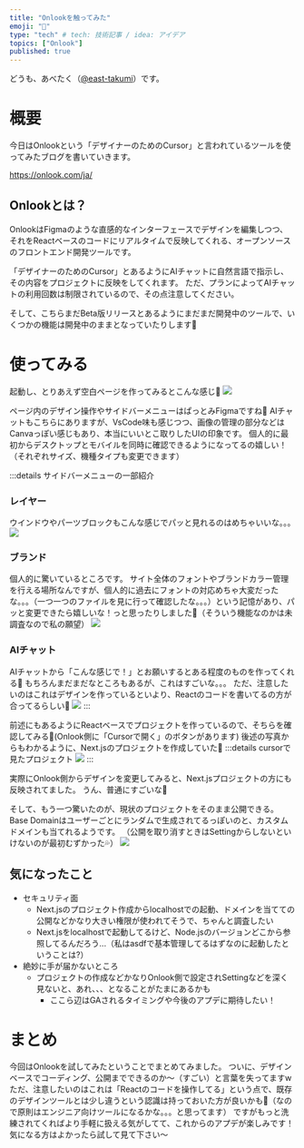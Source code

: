 ```yaml
---
title: "Onlookを触ってみた"
emoji: "🎨"
type: "tech" # tech: 技術記事 / idea: アイデア
topics: ["Onlook"]
published: true
---
```


どうも、あべたく（[@east-takumi](https://x.com/east_takumi)）です。

# 概要
今日はOnlookという「デザイナーのためのCursor」と言われているツールを使ってみたブログを書いていきます。

https://onlook.com/ja/

## Onlookとは？
OnlookはFigmaのような直感的なインターフェースでデザインを編集しつつ、それをReactベースのコードにリアルタイムで反映してくれる、オープンソースのフロントエンド開発ツールです。

「デザイナーのためのCursor」とあるようにAIチャットに自然言語で指示し、その内容をプロジェクトに反映をしてくれます。
ただ、プランによってAIチャットの利用回数は制限されているので、その点注意してください。

そして、こちらまだBeta版リリースとあるようにまだまだ開発中のツールで、いくつかの機能は開発中のままとなっていたりします👀

# 使ってみる
起動し、とりあえず空白ページを作ってみるとこんな感じ👀
![](/images/2502-tried-onlook/blank-start.png)

ページ内のデザイン操作やサイドバーメニューはぱっとみFigmaですね👀
AIチャットもこちらにありますが、VsCode味も感じつつ、画像の管理の部分などはCanvaっぽい感じもあり、本当にいいとこ取りしたUIの印象です。
個人的に最初からデスクトップとモバイルを同時に確認できるようになってるの嬉しい！（それぞれサイズ、機種タイプも変更できます）

:::details サイドバーメニューの一部紹介
### レイヤー
ウインドウやパーツブロックもこんな感じでパッと見れるのはめちゃいいな。。。
![](/images/2502-tried-onlook/sidebar-layer.png)

### ブランド
個人的に驚いているところです。
サイト全体のフォントやブランドカラー管理を行える場所なんですが、個人的に過去にフォントの対応めちゃ大変だったな。。。（一つ一つのファイルを見に行って確認したな。。。）という記憶があり、パッと変更できたら嬉しいな！っと思ったりしました👀（そういう機能なのかは未調査なので私の願望）
![](/images/2502-tried-onlook/sidebar-brand.png)

### AIチャット
AIチャットから「こんな感じで！」とお願いするとある程度のものを作ってくれる👀
もちろんまだまだなところもあるが、これはすごいな。。。
ただ、注意したいのはこれはデザインを作っているといより、Reactのコードを書いてるの方が合ってるらしい👀
![](/images/2502-tried-onlook/sidebar-aichat.png)
:::

前述にもあるようにReactベースでプロジェクトを作っているので、そちらを確認してみる👀(Onlook側に「Cursorで開く」のボタンがあります)
後述の写真からもわかるように、Next.jsのプロジェクトを作成していた👀
:::details cursorで見たプロジェクト
![](/images/2502-tried-onlook/cursor.png)
:::

実際にOnlook側からデザインを変更してみると、Next.jsプロジェクトの方にも反映されてました。
うん、普通にすごいな👀

そして、もう一つ驚いたのが、現状のプロジェクトをそのまま公開できる。
Base Domainはユーザーごとにランダムで生成されてるっぽいのと、カスタムドメインも当てれるようです。
（公開を取り消すときはSettingからしないといけないのが最初むずかった💦）
![](/images/2502-tried-onlook/publish.png)

## 気になったこと
- セキュリティ面
  - Next.jsのプロジェクト作成からlocalhostでの起動、ドメインを当てての公開などかなり大きい権限が使われてそうで、ちゃんと調査したい
  - Next.jsをlocalhostで起動してるけど、Node.jsのバージョンどこから参照してるんだろう...（私はasdfで基本管理してるはずなのに起動したということは?）
- 絶妙に手が届かないところ
  - プロジェクトの作成などかなりOnlook側で設定されSettingなどを深く見ないと、あれ、、、となることがたまにあるかも
    - ここら辺はGAされるタイミングや今後のアプデに期待したい！

# まとめ
今回はOnlookを試してみたということでまとめてみました。
ついに、デザインベースでコーディング、公開までできるのか〜（すごい）と言葉を失ってますw
ただ、注意したいのはこれは「Reactのコードを操作してる」という点で、既存のデザインツールとは少し違うという認識は持っておいた方が良いかも👀（なので原則はエンジニア向けツールになるかな。。。と思ってます）
ですがもっと洗練されてくればより手軽に扱える気がしてて、これからのアプデが楽しみです！
気になる方はよかったら試して見て下さい〜


